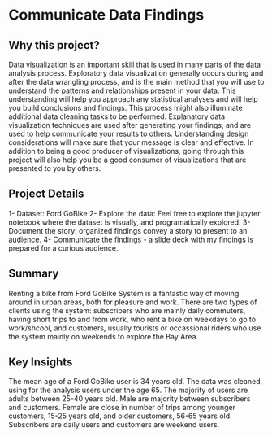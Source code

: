 # Communicate Data Findings

## Why this project?
Data visualization is an important skill that is used in many parts of the data analysis process. Exploratory data visualization generally occurs during and after the data wrangling process, and is the main method that you will use to understand the patterns and relationships present in your data. This understanding will help you approach any statistical analyses and will help you build conclusions and findings. This process might also illuminate additional data cleaning tasks to be performed. Explanatory data visualization techniques are used after generating your findings, and are used to help communicate your results to others. Understanding design considerations will make sure that your message is clear and effective. In addition to being a good producer of visualizations, going through this project will also help you be a good consumer of visualizations that are presented to you by others.

## Project Details
1- Dataset: Ford GoBike
2- Explore the data: Feel free to explore the jupyter notebook where the dataset is visually, and programatically explored.
3- Document the story: organized findings convey a story to present to an audience.
4- Communicate the findings - a slide deck with my findings is prepared for a curious audience.

## Summary
Renting a bike from Ford GoBike System is a fantastic way of moving around in urban areas, both for pleasure and work. There are two types of clients using the system: subscribers who are mainly daily commuters, having short trips to and from work, who rent a bike on weekdays to go to work/shcool, and customers, usually tourists or occassional riders who use the system mainly on weekends to explore the Bay Area.

## Key Insights 
The mean age of a Ford GoBike user is 34 years old. The data was cleaned, using for the analysis users under the age 65. The majority of users are adults between 25-40 years old. Male are majority between subscribers and customers. Female are close in number of trips among younger customers, 15-25 years old, and older customers, 56-65 years old. Subscribers are daily users and customers are weekend users.
